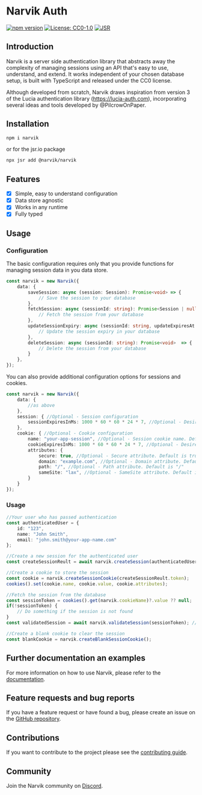 # Narvik Auth

[![npm version](https://badge.fury.io/js/narvik.svg)](https://badge.fury.io/js/narvik)
[![License: CC0-1.0](https://img.shields.io/badge/License-CC0%201.0-lightgrey.svg)](https://creativecommons.org/publicdomain/zero/1.0/)
[![JSR](https://jsr.io/badges/@narvik/narvik)](https://jsr.io/@narvik/narvik)

## Introduction
Narvik is a server side authentication library that abstracts away the complexity of managing sessions using an API that's easy to use, understand, and extend. It works independent of your chosen database setup, is built with TypeScript and released under the CC0 license.

Although developed from scratch, Narvik draws inspiration from version 3 of the Lucia authentication library (https://lucia-auth.com), incorporating several ideas and tools developed by @PilcrowOnPaper.

## Installation
```bash
npm i narvik
```
or for the jsr.io package
```bash
npx jsr add @narvik/narvik
```

## Features
- [x] Simple, easy to understand configuration
- [x] Data store agnostic
- [x] Works in any runtime
- [x] Fully typed

## Usage

### Configuration

The basic configuration requires only that you provide functions for managing session data in you data store.
```ts
const narvik = new Narvik({
    data: {
        saveSession: async (session: Session): Promise<void> => {
            // Save the session to your database
        },
        fetchSession: async (sessionId: string): Promise<Session | null>  => {
            // Fetch the session from your database
        },
        updateSessionExpiry: async (sessionId: string, updateExpiresAt: Date): Promise<void>  => {
            // Update the session expiry in your database
        },
        deleteSession: async (sessionId: string): Promise<void>  => {
            // Delete the session from your database
        }
    },
});
```

You can also provide additional configuration options for sessions and cookies.
```ts
const narvik = new Narvik({
    data: {
        //as above
    },
    session: { //Optional - Session configuration
        sessionExpiresInMs: 1000 * 60 * 60 * 24 * 7, //Optional - Desired session length in ms. Default is 30 Days - here value is 1 week
    },
    cookie: { //Optional - Cookie configuration
        name: "your-app-session", //Optional - Session cookie name. Default is "narvik_session"
        cookieExpiresInMs: 1000 * 60 * 60 * 24 * 7, //Optional - Desired cookie length in ms. Default is same as "sessionExpiresInMs" - here value is 1 week
        attributes: {
            secure: true, //Optional - Secure attribute. Default is true
            domain: "example.com", //Optional - Domain attribute. Default is not set
            path: "/", //Optional - Path attribute. Default is "/"
            sameSite: "lax", //Optional - SameSite attribute. Default is "lax"
        }
    }
});
```

### Usage
```ts
//Your user who has passed authentication
const authenticatedUser = {
    id: "123",
    name: "John Smith",
    email: "john.smith@your-app-name.com"
};

//Create a new session for the authenticated user
const createSessionReult = await narvik.createSession(authenticatedUser.id);

//Create a cookie to store the session
const cookie = narvik.createSessionCookie(createSessionReult.token);
cookies().set(cookie.name, cookie.value, cookie.attributes);

//Fetch the session from the database
const sessionToken = cookies().get(narvik.cookieName)?.value ?? null;
if(!sessionToken) {
    // Do something if the session is not found
}
const validatedSession = await narvik.validateSession(sessionToken); //Returns Session if valid or null if session is invalid

//Create a blank cookie to clear the session
const blankCookie = narvik.createBlankSessionCookie();
```

## Further documentation an examples
For more information on how to use Narvik, please refer to the [documentation](https://narvik-auth.com).

## Feature requests and bug reports
If you have a feature request or have found a bug, please create an issue on the [GitHub repository](https://github.com/gnk-softworks/narvik).

## Contributions
If you want to contribute to the project please see the [contributing guide](https://narvik-auth.com/contributing).

## Community
Join the Narvik community on [Discord](https://discord.gg/y2WGpuwztV).
